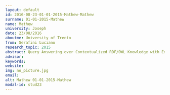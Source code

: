 ```yaml
---
layout: default 
id: 2016-08-23-01-01-2015-Mathew-Mathew
surname: 01-01-2015-Mathew
name: Mathew
university: Joseph
date: 23/08/2016
aboutme: University of Trento
from: Serafini Luciano
research_topic: 2015
abstract: Query Answering over Contextualized RDF/OWL Knowledge with Expressive Bridge Rules Decidable classes
advisor: 
keywords: 
website: 
img: no_picture.jpg
email: 
alt: Mathew 01-01-2015-Mathew
modal-id: stud23
---
```

